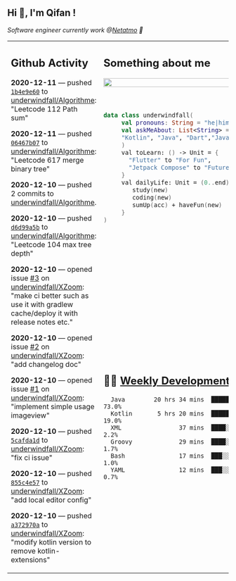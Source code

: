 <h2> Hi 👋, I'm Qifan ! </h2>
<p><em>Software engineer currently work @<a href="https://www.netatmo.com">Netatmo</a> 🔭
</em></p>
<table><tr><td valign="top" rowspan="2">

 ## Github Activity
 <!-- githubActivity starts -->
  **2020-12-11** — pushed [`1b4e9e60`](https://api.github.com/repos/underwindfall/Algorithme/commits/1b4e9e607df4676bd501c188e46d72b4104bd2b7) to [underwindfall/Algorithme](https://api.github.com/repos/underwindfall/Algorithme): "Leetcode 112 Path sum"

  **2020-12-11** — pushed [`06467b07`](https://api.github.com/repos/underwindfall/Algorithme/commits/06467b07625dd5937d7db47814d24241ec40fbd5) to [underwindfall/Algorithme](https://api.github.com/repos/underwindfall/Algorithme): "Leetcode 617 merge binary tree"

  **2020-12-10** — pushed 2 commits to [underwindfall/Algorithme](https://api.github.com/repos/underwindfall/Algorithme).

  **2020-12-10** — pushed [`d6d99a5b`](https://api.github.com/repos/underwindfall/Algorithme/commits/d6d99a5b8086d3e83c2e48f32f9ea2400c543a43) to [underwindfall/Algorithme](https://api.github.com/repos/underwindfall/Algorithme): "Leetcode 104 max tree depth"

  **2020-12-10** — opened issue [#3](https://api.github.com/repos/underwindfall/XZoom/issues/3) on [underwindfall/XZoom](https://api.github.com/repos/underwindfall/XZoom): "make ci better such as use it with gradlew cache/deploy it with release notes etc."

  **2020-12-10** — opened issue [#2](https://api.github.com/repos/underwindfall/XZoom/issues/2) on [underwindfall/XZoom](https://api.github.com/repos/underwindfall/XZoom): "add changelog doc"

  **2020-12-10** — opened issue [#1](https://api.github.com/repos/underwindfall/XZoom/issues/1) on [underwindfall/XZoom](https://api.github.com/repos/underwindfall/XZoom): "implement simple usage imageview"

  **2020-12-10** — pushed [`5cafda1d`](https://api.github.com/repos/underwindfall/XZoom/commits/5cafda1dec4b5c8af5fd36deca95f67422dc29c8) to [underwindfall/XZoom](https://api.github.com/repos/underwindfall/XZoom): "fix ci issue"

  **2020-12-10** — pushed [`855c4e57`](https://api.github.com/repos/underwindfall/XZoom/commits/855c4e57a0e124abc941defbfd185eef946b879a) to [underwindfall/XZoom](https://api.github.com/repos/underwindfall/XZoom): "add local editor config"

  **2020-12-10** — pushed [`a372970a`](https://api.github.com/repos/underwindfall/XZoom/commits/a372970ab4314e3eaf5c6ea69503618de2c1e451) to [underwindfall/XZoom](https://api.github.com/repos/underwindfall/XZoom): "modify kotlin version to remove kotlin-extensions"
 <!-- githubActivity ends -->
 </td><td valign="top">

 ## Something about me
 <!-- profile starts -->
 <a href="https://github.com/underwindfall" width="100%">
  <img src="https://github-readme-stats.vercel.app/api?username=underwindfall&show_icons=true&count_private=true&theme=graywhite" width="100%"/>
 </a>
 <br/>
 <br/>
 <br/>
 
 ```kotlin
 data class underwindfall(
      val pronouns: String = "he|him",
      val askMeAbout: List<String> = listOf(
      "Kotlin", "Java", "Dart","Javascript", "Typescript"
      )
      val toLearn: () -> Unit = {
        "Flutter" to "For Fun",
        "Jetpack Compose" to "Future"
      }
      val dailyLife: Unit = (0..end).reduce { acc, new ->	
         study(new)	
         coding(new)	
         sumUp(acc) + haveFun(new)	
      }
 )
 ```
 <!-- profile ends -->
 </td></tr><tr><td valign="top">

 ## 🏊‍♂️ <a href="https://gist.github.com/underwindfall/377ee88ba1fabd1e93516e48ca9c61eb" target="_blank">Weekly Development Breakdown</a>
  <!-- codeTime starts -->
  ```text
    Java        20 hrs 34 mins  █████████████████████░░░  73.0%
    Kotlin       5 hrs 20 mins  ████████░░░░░░░░░░░░░░░░  19.0%
    XML                37 mins  ████░░░░░░░░░░░░░░░░░░░░   2.2%
    Groovy             29 mins  ████░░░░░░░░░░░░░░░░░░░░   1.7%
    Bash               17 mins  ███░░░░░░░░░░░░░░░░░░░░░   1.0%
    YAML               12 mins  ███░░░░░░░░░░░░░░░░░░░░░   0.7%
  ```
  <!-- codeTime starts -->
  </td></tr></table>